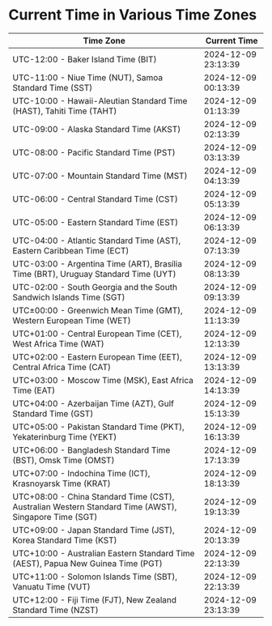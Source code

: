 # Current Time in Various Time Zones

| Time Zone | Current Time |
|-----------|--------------|
| UTC-12:00 - Baker Island Time (BIT) | 2024-12-09 23:13:39 |
| UTC-11:00 - Niue Time (NUT), Samoa Standard Time (SST) | 2024-12-09 00:13:39 |
| UTC-10:00 - Hawaii-Aleutian Standard Time (HAST), Tahiti Time (TAHT) | 2024-12-09 01:13:39 |
| UTC-09:00 - Alaska Standard Time (AKST) | 2024-12-09 02:13:39 |
| UTC-08:00 - Pacific Standard Time (PST) | 2024-12-09 03:13:39 |
| UTC-07:00 - Mountain Standard Time (MST) | 2024-12-09 04:13:39 |
| UTC-06:00 - Central Standard Time (CST) | 2024-12-09 05:13:39 |
| UTC-05:00 - Eastern Standard Time (EST) | 2024-12-09 06:13:39 |
| UTC-04:00 - Atlantic Standard Time (AST), Eastern Caribbean Time (ECT) | 2024-12-09 07:13:39 |
| UTC-03:00 - Argentina Time (ART), Brasília Time (BRT), Uruguay Standard Time (UYT) | 2024-12-09 08:13:39 |
| UTC-02:00 - South Georgia and the South Sandwich Islands Time (SGT) | 2024-12-09 09:13:39 |
| UTC±00:00 - Greenwich Mean Time (GMT), Western European Time (WET) | 2024-12-09 11:13:39 |
| UTC+01:00 - Central European Time (CET), West Africa Time (WAT) | 2024-12-09 12:13:39 |
| UTC+02:00 - Eastern European Time (EET), Central Africa Time (CAT) | 2024-12-09 13:13:39 |
| UTC+03:00 - Moscow Time (MSK), East Africa Time (EAT) | 2024-12-09 14:13:39 |
| UTC+04:00 - Azerbaijan Time (AZT), Gulf Standard Time (GST) | 2024-12-09 15:13:39 |
| UTC+05:00 - Pakistan Standard Time (PKT), Yekaterinburg Time (YEKT) | 2024-12-09 16:13:39 |
| UTC+06:00 - Bangladesh Standard Time (BST), Omsk Time (OMST) | 2024-12-09 17:13:39 |
| UTC+07:00 - Indochina Time (ICT), Krasnoyarsk Time (KRAT) | 2024-12-09 18:13:39 |
| UTC+08:00 - China Standard Time (CST), Australian Western Standard Time (AWST), Singapore Time (SGT) | 2024-12-09 19:13:39 |
| UTC+09:00 - Japan Standard Time (JST), Korea Standard Time (KST) | 2024-12-09 20:13:39 |
| UTC+10:00 - Australian Eastern Standard Time (AEST), Papua New Guinea Time (PGT) | 2024-12-09 22:13:39 |
| UTC+11:00 - Solomon Islands Time (SBT), Vanuatu Time (VUT) | 2024-12-09 22:13:39 |
| UTC+12:00 - Fiji Time (FJT), New Zealand Standard Time (NZST) | 2024-12-09 23:13:39 |
